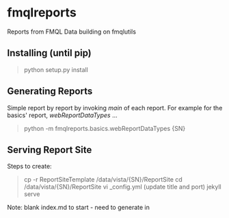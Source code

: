 # fmqlreports

Reports from FMQL Data building on fmqlutils

## Installing (until pip)

> python setup.py install

## Generating Reports

Simple report by report by invoking _main_ of each report. For example for the basics' report, _webReportDataTypes_ ...

> python -m fmqlreports.basics.webReportDataTypes {SN}

## Serving Report Site

Steps to create:

> cp -r ReportSiteTemplate /data/vista/{SN}/ReportSite
> cd /data/vista/{SN}/ReportSite
> vi _config.yml (update title and port)
> jekyll serve

Note: blank index.md to start - need to generate in
